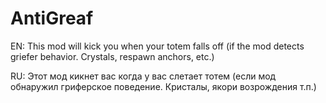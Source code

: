 # AntiGreaf
EN:
This mod will kick you when your totem falls off (if the mod detects griefer behavior. Crystals, respawn anchors, etc.)

RU:
Этот мод кикнет вас когда у вас слетает тотем (если мод обнаружил гриферское поведение. Кристалы, якори возрождения т.п.)
